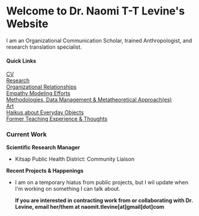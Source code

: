 # Welcome to Dr. Naomi T-T Levine's Website

I am an Organizational Communication Scholar, trained Anthropologist, and research translation specialist. 
  
#### Quick Links
[CV](cv)  
[Research](research)  
[Organizational Relationships](organizational_relationships)  
[Empathy Modeling Efforts](empathy)  
[Methodologies, Data Management & Metatheoretical Approach(es)](methodologies)  
[Art](recent_artwork)  
[Haikus about Everyday Objects](haiku)  
[Former Teaching Experience & Thoughts](teaching)  

### Current Work 
__Scientific Research Manager__    
- Kitsap Public Health District: Community Liaison 

__Recent Projects & Happenings__  
- I am on a temporary hiatus from public projects, but I wil update when I'm working on something I can talk about. 


  __If you are interested in contracting work from or collaborating with Dr. Levine, email her/them at naomit.tlevine[at]gmail[dot]com__
